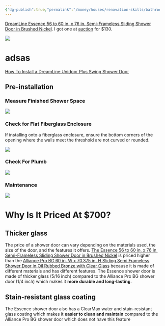 ```yaml
---
{"dg-publish":true,"permalink":"/money/houses/renovation-skills/bathroom/installing-shower-doors/","tags":["oakmore"],"created":"Aug 19, 2023, 3:20 PM","updated":""}
---
```




[DreamLine Essence 56 to 60 in. x 76 in. Semi-Frameless Sliding Shower Door in Brushed Nickel](https://www.homedepot.com/p/DreamLine-Essence-56-to-60-in-x-76-in-Semi-Frameless-Sliding-Shower-Door-in-Brushed-Nickel-SHDR-6360760-04/300078596). I got one at [auction](https://www.auctionhubtexas.com/auctions/96/lot/35733-dreamline-essence-56-in-to-60-in-w-x-76-in-h-double-frameless-sliding-brushed-nickel-alcove-shower-door-clear-glass) for $130. 

![](https://images.thdstatic.com/productImages/ca3cd0f3-42c1-48f5-a398-03450ec6d214/svn/dreamline-alcove-shower-doors-shdr-6360760-04-64_1000.jpg)

# adsas

[How To Install a DreamLine Unidoor Plus Swing Shower Door](https://www.youtube.com/watch?v=RmIFUptjXco)

## Pre-installation

### Measure Finished Shower Space

![](https://i.imgur.com/QbCKuH0.png)

### Check for Flat Fiberglass Enclosure

If installing onto a fiberglass enclosure, ensure the bottom corners of the opening where the walls meet the threshold are not curved or rounded.

![](https://i.imgur.com/k18S8h0.png)

### Check For Plumb

![](https://i.imgur.com/J3HgJth.png)

### Maintenance

![](https://images.thdstatic.com/productImages/710bc9c4-39bc-4ac9-ad44-970592e5ff7b/svn/dreamline-alcove-shower-doors-shdr-6360760-04-1f_1000.jpg)

# Why Is It Priced At $700?

## Thicker glass

The price of a shower door can vary depending on the materials used, the size of the door, and the features it offers. [The Essence 56 to 60 in. x 76 in. Semi-Frameless Sliding Shower Door in Brushed Nickel](https://www.homedepot.com/p/DreamLine-Essence-56-to-60-in-x-76-in-Semi-Frameless-Sliding-Shower-Door-in-Brushed-Nickel-SHDR-6360760-04/300078596) is priced higher than the [Alliance Pro BG 60 in. W x 70.375 in. H Sliding Semi Frameless Shower Door in Oil Rubbed Bronze with Clear Glass](https://www.homedepot.com/p/DreamLine-Alliance-Pro-ML-60-in-W-x-70-5-in-H-Sliding-Semi-Frameless-Shower-Door-in-Oil-Rubbed-Bronze-with-Clear-Glass-SDAM60W700VXX06/320611871) because it is made of different materials and has different features. The Essence shower door is made of thicker glass (5/16 inch) compared to the Alliance Pro BG shower door (1/4 inch) which makes it **more durable and long-lasting**.

## Stain-resistant glass coating

The Essence shower door also has a ClearMax water and stain-resistant glass coating which makes it **easier to clean and maintain** compared to the Alliance Pro BG shower door which does not have this feature